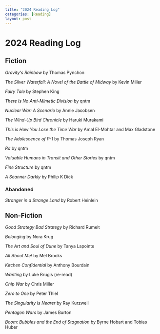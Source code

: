 ```yaml
---
title: "2024 Reading Log"
categories: [Reading]
layout: post
---
```

# 2024 Reading Log

## Fiction
_Gravity's Rainbow_ by Thomas Pynchon

_The Silver Waterfall: A Novel of the Battle of Midway_ by Kevin Miller

_Fairy Tale_ by Stephen King

_There Is No Anti-Mimetic Division_ by qntm

_Nuclear War: A Scenario_ by Annie Jacobsen

_The Wind-Up Bird Chronicle_ by Haruki Murakami

_This is How You Lose the Time War_ by Amal El-Mohtar and Max Gladstone

_The Adolescence of P-1_ by Thomas Joseph Ryan

_Ra_ by qntm

_Valuable Humans in Transit and Other Stories_ by qntm

_Fine Structure_ by qntm

_A Scanner Darkly_ by Philip K Dick

### Abandoned
_Stranger in a Strange Land_ by Robert Heinlein

## Non-Fiction
_Good Strategy Bad Strategy_ by Richard Rumelt

_Belonging_ by Nora Krug

_The Art and Soul of Dune_ by Tanya Lapointe

_All About Me!_ by Mel Brooks

_Kitchen Confidential_ by Anthony Bourdain

_Wanting_ by Luke Brugis (re-read)

_Chip War_ by Chris Miller

_Zero to One_ by Peter Thiel

_The Singularity Is Nearer_ by Ray Kurzweil 

_Pentagon Wars_ by James Burton

_Boom: Bubbles and the End of Stagnation_ by Byrne Hobart and Tobias Huber
